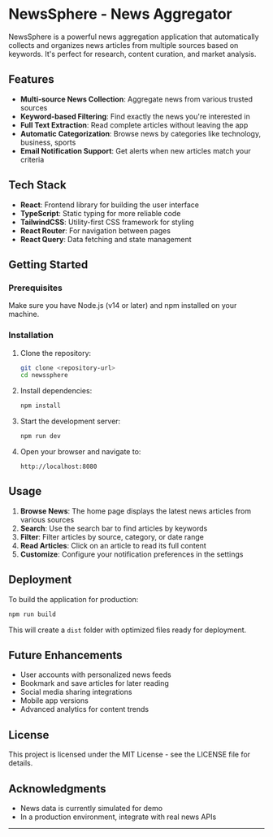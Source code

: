 
# NewsSphere - News Aggregator


NewsSphere is a powerful news aggregation application that automatically collects and organizes news articles from multiple sources based on keywords. It's perfect for research, content curation, and market analysis.

## Features

- **Multi-source News Collection**: Aggregate news from various trusted sources
- **Keyword-based Filtering**: Find exactly the news you're interested in
- **Full Text Extraction**: Read complete articles without leaving the app
- **Automatic Categorization**: Browse news by categories like technology, business, sports
- **Email Notification Support**: Get alerts when new articles match your criteria

## Tech Stack

- **React**: Frontend library for building the user interface
- **TypeScript**: Static typing for more reliable code
- **TailwindCSS**: Utility-first CSS framework for styling
- **React Router**: For navigation between pages
- **React Query**: Data fetching and state management

## Getting Started

### Prerequisites

Make sure you have Node.js (v14 or later) and npm installed on your machine.

### Installation

1. Clone the repository:
   ```bash
   git clone <repository-url>
   cd newssphere
   ```

2. Install dependencies:
   ```bash
   npm install
   ```

3. Start the development server:
   ```bash
   npm run dev
   ```

4. Open your browser and navigate to:
   ```
   http://localhost:8080
   ```

## Usage

1. **Browse News**: The home page displays the latest news articles from various sources
2. **Search**: Use the search bar to find articles by keywords
3. **Filter**: Filter articles by source, category, or date range
4. **Read Articles**: Click on an article to read its full content
5. **Customize**: Configure your notification preferences in the settings

## Deployment

To build the application for production:

```bash
npm run build
```

This will create a `dist` folder with optimized files ready for deployment.

## Future Enhancements

- User accounts with personalized news feeds
- Bookmark and save articles for later reading
- Social media sharing integrations
- Mobile app versions
- Advanced analytics for content trends

## License

This project is licensed under the MIT License - see the LICENSE file for details.

## Acknowledgments

- News data is currently simulated for demo
- In a production environment, integrate with real news APIs

---

